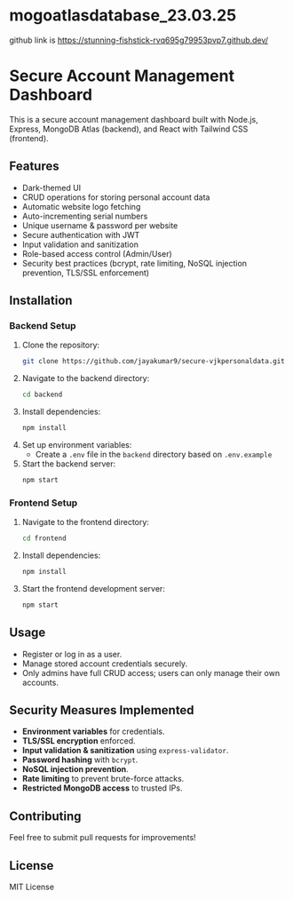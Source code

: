 # mogoatlasdatabase_23.03.25
github link is https://stunning-fishstick-rvq695g79953pvp7.github.dev/

# Secure Account Management Dashboard

This is a secure account management dashboard built with Node.js, Express, MongoDB Atlas (backend), and React with Tailwind CSS (frontend).

## Features
- Dark-themed UI
- CRUD operations for storing personal account data
- Automatic website logo fetching
- Auto-incrementing serial numbers
- Unique username & password per website
- Secure authentication with JWT
- Input validation and sanitization
- Role-based access control (Admin/User)
- Security best practices (bcrypt, rate limiting, NoSQL injection prevention, TLS/SSL enforcement)

## Installation

### Backend Setup
1. Clone the repository:
   ```sh
   git clone https://github.com/jayakumar9/secure-vjkpersonaldata.git
   ```
2. Navigate to the backend directory:
   ```sh
   cd backend
   ```
3. Install dependencies:
   ```sh
   npm install
   ```
4. Set up environment variables:
   - Create a `.env` file in the `backend` directory based on `.env.example`
5. Start the backend server:
   ```sh
   npm start
   ```

### Frontend Setup
1. Navigate to the frontend directory:
   ```sh
   cd frontend
   ```
2. Install dependencies:
   ```sh
   npm install
   ```
3. Start the frontend development server:
   ```sh
   npm start
   ```

## Usage
- Register or log in as a user.
- Manage stored account credentials securely.
- Only admins have full CRUD access; users can only manage their own accounts.

## Security Measures Implemented
- **Environment variables** for credentials.
- **TLS/SSL encryption** enforced.
- **Input validation & sanitization** using `express-validator`.
- **Password hashing** with `bcrypt`.
- **NoSQL injection prevention**.
- **Rate limiting** to prevent brute-force attacks.
- **Restricted MongoDB access** to trusted IPs.

## Contributing
Feel free to submit pull requests for improvements!

## License
MIT License